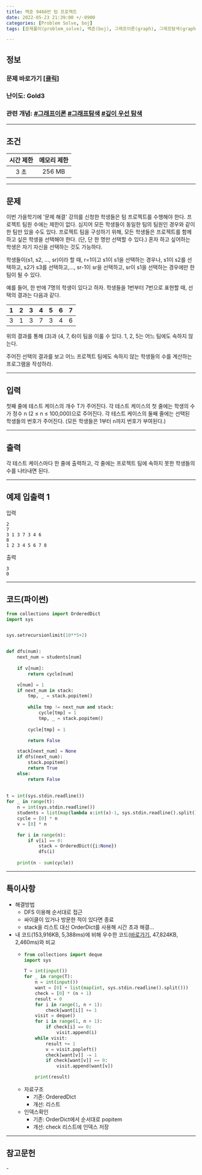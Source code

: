 ```yaml
---
title: 백준 9466번 텀 프로젝트
date: 2022-05-23 21:39:00 +/-0900
categories: [Problem Solve, boj]
tags: [문제풀이(problem_solve), 백준(boj), 그래프이론(graph), 그래프탐색(graph_search), 깊이우선탐색(depth_first_search)]

---
```

## 정보
### 문제 바로가기 [[클릭](https://www.acmicpc.net/problem/9466)]
### 난이도: Gold3
### 관련 개념: [#그래프이론](https://www.acmicpc.net/problemset?sort=ac_desc&algo=7) [#그래프탐색](https://www.acmicpc.net/problemset?sort=ac_desc&algo=11) [#깊이 우선 탐색](https://www.acmicpc.net/problemset?sort=ac_desc&algo=127) 

---
## 조건

시간 제한|메모리 제한
:---:|:---:
3 초|256 MB

---
## 문제
이번 가을학기에 '문제 해결' 강의를 신청한 학생들은 텀 프로젝트를 수행해야 한다. 프로젝트 팀원 수에는 제한이 없다. 심지어 모든 학생들이 동일한 팀의 팀원인 경우와 같이 한 팀만 있을 수도 있다. 프로젝트 팀을 구성하기 위해, 모든 학생들은 프로젝트를 함께하고 싶은 학생을 선택해야 한다. (단, 단 한 명만 선택할 수 있다.) 혼자 하고 싶어하는 학생은 자기 자신을 선택하는 것도 가능하다.

학생들이(s1, s2, ..., sr)이라 할 때, r=1이고 s1이 s1을 선택하는 경우나, s1이 s2를 선택하고, s2가 s3를 선택하고,..., sr-1이 sr을 선택하고, sr이 s1을 선택하는 경우에만 한 팀이 될 수 있다.

예를 들어, 한 반에 7명의 학생이 있다고 하자. 학생들을 1번부터 7번으로 표현할 때, 선택의 결과는 다음과 같다.

1|2|3|4|5|6|7
:---:|:---:|:---:|:---:|:---:|:---:|:---:
3|1|3|7|3|4|6

위의 결과를 통해 (3)과 (4, 7, 6)이 팀을 이룰 수 있다. 1, 2, 5는 어느 팀에도 속하지 않는다.

주어진 선택의 결과를 보고 어느 프로젝트 팀에도 속하지 않는 학생들의 수를 계산하는 프로그램을 작성하라.

---
## 입력
첫째 줄에 테스트 케이스의 개수 T가 주어진다. 각 테스트 케이스의 첫 줄에는 학생의 수가 정수 n (2 ≤ n ≤ 100,000)으로 주어진다. 각 테스트 케이스의 둘째 줄에는 선택된 학생들의 번호가 주어진다. (모든 학생들은 1부터 n까지 번호가 부여된다.)

---
## 출력
각 테스트 케이스마다 한 줄에 출력하고, 각 줄에는 프로젝트 팀에 속하지 못한 학생들의 수를 나타내면 된다.

---
## 예제 입출력 1
입력
```
2
7
3 1 3 7 3 4 6
8
1 2 3 4 5 6 7 8
```

출력
```
3
0
```

---
## 코드(파이썬)
```python
from collections import OrderedDict
import sys


sys.setrecursionlimit(10**5+2)


def dfs(num):
    next_num = students[num]
    
    if v[num]:
        return cycle[num]

    v[num] = 1
    if next_num in stack:
        tmp, _ = stack.popitem()
        
        while tmp != next_num and stack:
            cycle[tmp] = 1
            tmp, _ = stack.popitem()
            
        cycle[tmp] = 1

        return False

    stack[next_num] = None
    if dfs(next_num):
        stack.popitem()
        return True
    else:
        return False
    
    
t = int(sys.stdin.readline())
for _ in range(t):
    n = int(sys.stdin.readline())
    students = list(map(lambda x:int(x)-1, sys.stdin.readline().split()))
    cycle = [0] * n
    v = [0] * n

    for i in range(n):
        if v[i] == 0:
            stack = OrderedDict({i:None})
            dfs(i)
            
    print(n - sum(cycle))

```

---
## 특이사항
- 해결방법
  - DFS 이용해 순서대로 접근
  - 싸이클이 있거나 방문한 적이 있다면 종료
  - stack을 리스트 대신 OrderDict를 사용해 시간 초과 해결...
- 내 코드(153,916KB, 5,388ms)에 비해 우수한 코드([바로가기](https://www.acmicpc.net/source/42275160), 47,824KB, 2,460ms)와 비교
  - ```python
    from collections import deque
    import sys

    T = int(input())
    for _ in range(T):
        n = int(input())
        want = [0] + list(map(int, sys.stdin.readline().split()))
        check = [0] * (n + 1)
        result = 0
        for i in range(1, n + 1):
            check[want[i]] += 1
        visit = deque()
        for i in range(1, n + 1):
            if check[i] == 0:
                visit.append(i)
        while visit:
            result += 1
            v = visit.popleft()
            check[want[v]] -= 1
            if check[want[v]] == 0:
                visit.append(want[v])

        print(result)
    ```
  - 자료구조
    - 기존: OrderedDict
    - 개선: 리스트
  - 인덱스확인
    - 기존: OrderDict에서 순서대로 popitem
    - 개선: check 리스트에 인덱스 저장 

---
## 참고문헌
\- 
